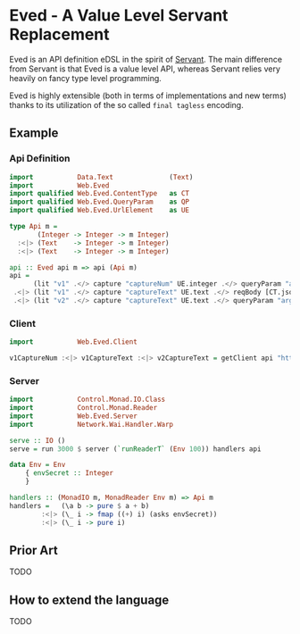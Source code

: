 # Eved - A Value Level Servant Replacement

Eved is an API definition eDSL in the spirit of [Servant](https://hackage.haskell.org/package/servant). 
The main difference from Servant is that Eved is a value level API, whereas Servant relies very heavily on fancy type level programming. 

Eved is highly extensible (both in terms of implementations and new terms) thanks to its utilization of the so called `final tagless` encoding.

## Example

### Api Definition

```haskell
import           Data.Text              (Text)
import           Web.Eved
import qualified Web.Eved.ContentType   as CT
import qualified Web.Eved.QueryParam    as QP
import qualified Web.Eved.UrlElement    as UE

type Api m =
       (Integer -> Integer -> m Integer)
  :<|> (Text    -> Integer -> m Integer)
  :<|> (Text    -> Integer -> m Integer)

api :: Eved api m => api (Api m)
api =
      (lit "v1" .</> capture "captureNum" UE.integer .</> queryParam "arg1" QP.integer .</> get [CT.json @Integer])
 .<|> (lit "v1" .</> capture "captureText" UE.text .</> reqBody [CT.json @Integer] .</> post [CT.json @Integer])
 .<|> (lit "v2" .</> capture "captureText" UE.text .</> queryParam "arg1" QP.integer .</> get [CT.json @Integer])
```

### Client

```haskell
import           Web.Eved.Client

v1CaptureNum :<|> v1CaptureText :<|> v2CaptureText = getClient api "http://localhost:3000"
```

### Server

```haskell
import           Control.Monad.IO.Class
import           Control.Monad.Reader
import           Web.Eved.Server
import           Network.Wai.Handler.Warp

serve :: IO ()
serve = run 3000 $ server (`runReaderT` (Env 100)) handlers api

data Env = Env
    { envSecret :: Integer
    }

handlers :: (MonadIO m, MonadReader Env m) => Api m
handlers =   (\a b -> pure $ a + b)
        :<|> (\_ i -> fmap ((+) i) (asks envSecret))
        :<|> (\_ i -> pure i)

```

## Prior Art

TODO

## How to extend the language

TODO
